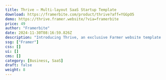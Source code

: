 ```yaml
---
title: Thrive — Multi-layout SaaS Startup Template
download: https://framerbite.com/product/thrive?aff=YGGpO5
demo: https://thrive.framer.website/?via=framerbite
price: 49
author: "Framerbite"
date: 2024-11-30T08:16:59.826Z
description: "Introducing Thrive, an exclusive Farmer website template designed specifically for SaaS websites. With its clean and minimal design, Thrive grabs attention and ensures a seamless user experience."
ssg: ["Framer"]
css: []
ui: []
cms: []
category: [Business, SaaS]
draft: false
weight: 8
---
```

